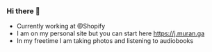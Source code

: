 ### Hi there 👋

- Currently working at @Shopify
- I am on my personal site but you can start here https://j.muran.ga
- In my freetime I am taking photos and listening to audiobooks

<!--
**JamesMura/jamesmura** is a ✨ _special_ ✨ repository because its `README.md` (this file) appears on your GitHub profile.

Here are some ideas to get you started:

- 🔭 I’m currently working on ...
- 🌱 I’m currently learning ...
- 👯 I’m looking to collaborate on ...
- 🤔 I’m looking for help with ...
- 💬 Ask me about ...
- 📫 How to reach me: ...
- 😄 Pronouns: ...
- ⚡ Fun fact: ...
-->
